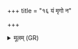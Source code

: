 +++
title = "१६ यं मृगो न"

+++
<details><summary>मूलम् (GR)</summary>

यं मृगो न समाप्नोति  
पक्षाभ्यां शकुनिष् पतन् ।  
दिवं यः सर्वां स्तभ्नाति  
तस्मा अश्वत्थ ते नमः ॥
</details>